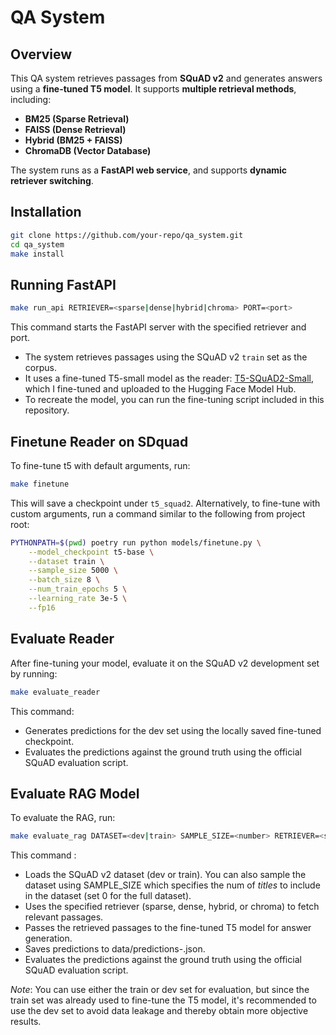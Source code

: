 # **QA System**

## **Overview**
This QA system retrieves passages from **SQuAD v2** and generates answers using a **fine-tuned T5 model**.
It supports **multiple retrieval methods**, including:
- **BM25 (Sparse Retrieval)**
- **FAISS (Dense Retrieval)**
- **Hybrid (BM25 + FAISS)**
- **ChromaDB (Vector Database)**

The system runs as a **FastAPI web service**, and supports **dynamic retriever switching**.


## **Installation**
```sh
git clone https://github.com/your-repo/qa_system.git
cd qa_system
make install
```

## **Running FastAPI**
```sh
make run_api RETRIEVER=<sparse|dense|hybrid|chroma> PORT=<port>
```
This command starts the FastAPI server with the specified retriever and port.

- The system retrieves passages using the SQuAD v2 `train` set as the corpus.
- It uses a fine-tuned T5-small model as the reader: [T5-SQuAD2-Small](https://huggingface.co/stykat/t5-squad2-small), which I fine-tuned and uploaded to the Hugging Face Model Hub.
- To recreate the model, you can run the fine-tuning script included in this repository.

## **Finetune Reader on SDquad**
To fine-tune t5 with default arguments, run:
```sh
make finetune
```

This will save a checkpoint under `t5_squad2`. Alternatively, to fine-tune with custom arguments, run a command similar to the following from project root:
```sh
PYTHONPATH=$(pwd) poetry run python models/finetune.py \
    --model_checkpoint t5-base \
    --dataset train \
    --sample_size 5000 \
    --batch_size 8 \
    --num_train_epochs 5 \
    --learning_rate 3e-5 \
    --fp16
```


## **Evaluate Reader**
After fine-tuning your model, evaluate it on the SQuAD v2 development set by running:

```sh
make evaluate_reader
```
This command:

- Generates predictions for the dev set using the locally saved fine-tuned checkpoint.
- Evaluates the predictions against the ground truth using the official SQuAD evaluation script.


## **Evaluate RAG Model**
To evaluate the RAG, run:

```sh
make evaluate_rag DATASET=<dev|train> SAMPLE_SIZE=<number> RETRIEVER=<sparse|dense|hybrid|chroma>
```
This command :

- Loads the SQuAD v2 dataset (dev or train). You can also sample the dataset using SAMPLE_SIZE which specifies the num of *titles* to include in the dataset (set 0 for the full dataset).
- Uses the specified retriever (sparse, dense, hybrid, or chroma) to fetch relevant passages.
- Passes the retrieved passages to the fine-tuned T5 model for answer generation.
- Saves predictions to data/predictions-<dataset>.json.
- Evaluates the predictions against the ground truth using the official SQuAD evaluation script.

*Note*: You can use either the train or dev set for evaluation, but since the train set was already used to fine-tune the T5 model, it's recommended to use the dev set to avoid data leakage and thereby obtain more objective results.

